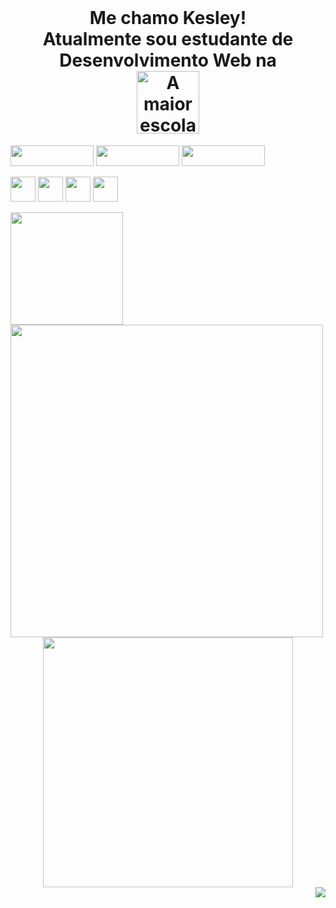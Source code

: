 <div align="center"> <br> 
 <h1> Me chamo Kesley! <br>
  Atualmente sou estudante de Desenvolvimento Web na <br>
  <a href="https://www.betrybe.com/"><img src="https://media4.giphy.com/media/AuOc4PopTVr2YJPvbu/giphy.gif?cid=790b76114fee7de95a781b7dcdf8e9dd631a22e02a0e3177&rid=giphy.gif&ct=s"  height="100" width="100"  title="A maior escola de programação do Brasil"/>
  </h1>
</div>
 
<div style="display: inline_block">
  <div align="left">
   <a href= "https://www.linkedin.com/in/kesleymuniz/"target"_black"><img src="https://img.shields.io/badge/LinkedIn-0077B5?style=for-the-badge&logo=linkedin&logoColor=white" width="133px" height="33" /></a>
  <a href= "https://www.instagram.com/kgm.raw/" target="_black"><img src="https://img.shields.io/badge/Instagram-E4405F?style=for-the-badge&logo=instagram&logoColor=white" width="133px" height="33" target="_black"/></a>
  <a href= "mailto:contato.kgmstudios@hotmail.com?subject=Hello%20again" target="_black"><img src="https://img.shields.io/badge/Gmail-D14836?style=for-the-badge&logo=gmail&logoColor=white" width="133px" height="33" target="_black"/></a>
  </div> 
 
  <img src="https://cdn.jsdelivr.net/gh/devicons/devicon/icons/javascript/javascript-original.svg" width="px" height="40px"/> <img src="https://cdn.jsdelivr.net/gh/devicons/devicon/icons/css3/css3-original-wordmark.svg"  width="40px" height="40px"/> <img src="https://cdn.jsdelivr.net/gh/devicons/devicon/icons/html5/html5-original-wordmark.svg" width="40px" height="40px"/> <img src="https://cdn.jsdelivr.net/gh/devicons/devicon/icons/react/react-original-wordmark.svg" width="40px" height="40px"/>
 
 </div>
 

 
  <a href="https://github.com/KesleyMuniz">
  <img height="180em" src="https://github-readme-stats.vercel.app/api?username=KesleyMuniz&show_icons=true&theme=radical&include_all_commits=true&count_private=true"/> 
   
 <img width = 500 src="https://github-readme-stats.vercel.app/api/top-langs/?username=kesleymuniz&layout=compact&langs_count=7&theme=radical"/>
   
   <div align="center"> 
  <img src = "https://github-readme-streak-stats.herokuapp.com?user=kesleymuniz&theme=radical&hide_border=true" width = 400>
   </div>


<div align="center">

<img style="float: right;" src="http://www.fullsite.com.br/images/construc.gif">

</div>






